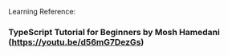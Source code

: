 Learning Reference:
### TypeScript Tutorial for Beginners by Mosh Hamedani (https://youtu.be/d56mG7DezGs)